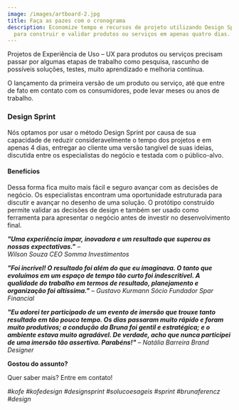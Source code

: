 ```yaml
---
image: /images/artboard-2.jpg
title: Faça as pazes com o cronograma
description: Economize tempo e recursos de projeto utilizando Design Sprints
  para construir e validar produtos ou serviços em apenas quatro dias.
---
```

Projetos de Experiência de Uso – UX para produtos ou serviços precisam passar por algumas etapas de trabalho como pesquisa, rascunho de possíveis soluções, testes, muito aprendizado e melhoria contínua.

O lançamento da primeira versão de um produto ou serviço, até que entre de fato em contato com os consumidores, pode levar meses ou anos de trabalho. 

### **Design Sprint**

Nós optamos por usar o método Design Sprint por causa de sua capacidade de reduzir consideravelmente o tempo dos projetos e em apenas 4 dias, entregar ao cliente uma versão tangível de suas ideias, discutida entre os especialistas do negócio e testada com o público-alvo.

#### Benefícios

Dessa forma fica muito mais fácil e seguro avançar com as decisões de negócio. Os especialistas encontram uma oportunidade estruturada para discutir e avançar no desenho de uma solução. O protótipo construído permite validar as decisões de design e também ser usado como ferramenta para apresentar o negócio antes de investir no desenvolvimento final. 

***"Uma experiência impar, inovadora e um resultado que superou as nossas expectativas."** –* \
*Wilson Souza CEO Somma Investimentos*

***"Foi incrível! O resultado foi além do que eu imaginava. O tanto que evoluímos em um espaço de tempo tão curto foi indescritível. A qualidade do trabalho em termos de resultado, planejamento e organização foi altíssima."** – Gustavo Kurmann Sócio Fundador Spar Financial*

***"Eu adorei ter participado de um evento de imersão que trouxe tanto resultado em tão pouco tempo. Os dias passaram muito rápido e foram muito produtivos; a condução da Bruna foi gentil e estratégica; e o ambiente estava muito agradável. De verdade, acho que nunca participei de uma imersão tão assertiva. Parabéns!"** – Natália Barreira Brand Designer*

**Gostou do assunto?**

Quer saber mais? Entre em contato!

*\#kofe #kofedesign #designsprint #solucoesageis #sprint #brunaferencz #design*